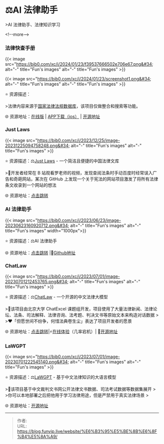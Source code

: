# ⚖️AI 法律助手


&gt;AI 法律助手、法律知识学习

&lt;!--more--&gt;

### 法律快查手册

{{&lt; image src=&#34;https://bib0.com/xc/i/2024/01/23/f39537666502e706e67.png&#34; alt=&#34;-&#34;  title=&#34;Fun&#39;s images&#34; alt=&#34;-&#34;  title=&#34;Fun&#39;s images&#34; &gt;}}  


{{&lt; image src=&#34;https://bib0.com/xc/i/2024/01/23/screenshot1.png&#34; alt=&#34;-&#34;  title=&#34;Fun&#39;s images&#34; alt=&#34;-&#34;  title=&#34;Fun&#39;s images&#34; &gt;}}  

⭐️  资源描述： 

&gt;法律内容来源于[国家法律法规数据库](https://flk.npc.gov.cn/)，该项目仅做整合和搜索等功能。

🌐 资源地址：[在线版](https://lawrefbook.github.io/) | [APP下载（ios）](https://apps.apple.com/app/cn/id1612953870) | [开源地址](https://github.com/RanKKI/LawRefBook)

### Just Laws

{{&lt; image src=&#34;https://bib0.com/xc/i/2023/12/25/image-20231225094758248.png&#34; alt=&#34;-&#34;  title=&#34;Fun&#39;s images&#34; alt=&#34;-&#34;  title=&#34;Fun&#39;s images&#34; &gt;}}    

⭐️  资源描述：⚖️[Just Laws](https://www.justlaws.cn/) - 一个简洁且便捷的中国法律文库 

&gt;📄开发者经常在 B 站观看罗老师的视频，发现查阅法条时手动百度时经常误入广告和奇葩网站，某次在 GitHub 上发现一个关于宪法的网站项目激发了将所有法律条文收录到一个网站的想法

🌐 资源地址：[点击跳转](https://www.justlaws.cn/)

### AI 法律助手

{{&lt; image src=&#34;https://bib0.com/xc/i/2023/06/23/image-20230623160920712.png&#34; alt=&#34;-&#34;  title=&#34;Fun&#39;s images&#34; alt=&#34;-&#34;  title=&#34;Fun&#39;s images&#34; width=&#34;1000px&#34;&gt;}}    

⭐️  资源描述：⚖️AI 法律助手

🌐 资源地址：[点击跳转](https://law.ai2045.com/) |🧩[Github地址](https://github.com/lvwzhen/law-cn-ai)

### ChatLaw

{{&lt; image src=&#34;https://bib0.com/xc/i/2023/07/01/image-20230701212453765.png&#34; alt=&#34;-&#34;  title=&#34;Fun&#39;s images&#34; alt=&#34;-&#34;  title=&#34;Fun&#39;s images&#34; &gt;}}    

⭐️  资源描述：⚖️[ChatLaw](https://chatlaw.cloud/) - 一个开源的中文法律大模型

&gt;📄该项目由北京大学 ChatExcel 课题组开发，项目使用了大量法律新闻、法律论坛、法条、司法解释、法律咨询、法考题、判决文书等原始文本来构造对话数据
&gt;
&gt;❤️「但愿世间不纷争，何惜法典卷生尘」表达了项目开发者的愿景

🌐 资源地址：[点击跳转](https://chatlaw.cloud/)|⚡[在线体验](https://chatlaw.cloud/lawchat/#/)（几率宕机）| 🐙[开源地址](https://github.com/PKU-YuanGroup/ChatLaw)

### LaWGPT

{{&lt; image src=&#34;https://bib0.com/xc/i/2023/07/01/image-20230701222545140.png&#34; alt=&#34;-&#34;  title=&#34;Fun&#39;s images&#34; alt=&#34;-&#34;  title=&#34;Fun&#39;s images&#34; &gt;}}    

⭐️  资源描述：⚖️[LaWGPT](https://github.com/pengxiao-song/LawGPT) - 基于中文法律知识的大语言模型

&gt;📄该项目基于中文裁判文书网公开法律文书数据、司法考试数据等数据集展开
&gt;
&gt;你可以本地部署之后把他用于学习法律用途，但是严禁用于真实法律场景
&gt;

🌐 资源地址：[开源地址](https://github.com/pengxiao-song/LawGPT)


---

> 作者:   
> URL: https://blog.funvip.live/website/%E6%B3%95%E5%BE%8B%E6%8F%B4%E5%8A%A9/  


